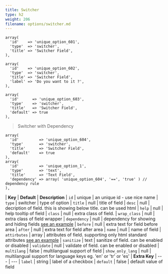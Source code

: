 ```yaml
---
title: Switcher
type: h2
weight: 206
filename: options/switcher.md
---
```


```php?start_inline=1
array(
  'id'    => 'unique_option_601',
  'type'  => 'switcher',
  'title' => 'Switcher Field',
),
```

```php?start_inline=1
array(
  'id'    => 'unique_option_602',
  'type'  => 'switcher',
  'title' => 'Switcher Field',
  'label' => 'Do you want to it ?',
),
```

```php?start_inline=1
array(
  'id'      => 'unique_option_603',
  'type'    => 'switcher',
  'title'   => 'Switcher Field',
  'default' => true
),
```

> Switcher with Dependency

```php?start_inline=1
array(
  'id'         => 'unique_option_604',
  'type'       => 'switcher',
  'title'      => 'Switcher Field',
  'default'    => true
),
array(
  'id'         => 'unique_option_1',
  'type'       => 'text',
  'title'      => 'Text Field',
  'dependency' => array( 'unique_option_604', '==', 'true' ) // dependency rule
),
```

| **Key**          | **Default** | **Description**
| `id`             | unique      | an unique id - use nice name
| `type`           | switcher    | type of option
| `title`          | null        | title of field
| `desc`           | null        | decription of field. this is showing below title. can be used html
| `help`           | null        | help tooltip of field
| `class`          | null        | extra class of field.
| `wrap_class`     | null        | extra class of field wrapper
| `dependency`     | null        | dependency for showing and hiding fields [see an example](#how-to-use-dependency)
| `before`         | null        | extra text for field before area
| `after`          | null        | extra text for field after area
| `name`           | null        | name of field
| `attirbutes`     | array       | attributes of field. supporting only html standard attributes [see an example](#how-to-use-attributes)
| `sanitize`       | text        | sanitize of field. can be enabled or disabled
| `validate`       | null        | validate of field. can be enabled or disabled
| `multilang`      | false       | multilangual support of field
| `show_only_lang` | null        | multilangual support for language keys eg. 'en' or 'tr' or 'es'
| **Extra Key**    | ---         | ---
| `label`          | string      | label of a checkbox
| `default`        | false       | default value of field
